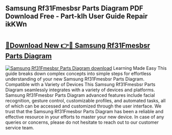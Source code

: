 ## Samsung Rf31Fmesbsr Parts Diagram PDF Download Free - Part-klh User Guide Repair ikKWn

# <h2><a href="http://dfn3cn9.blite.top/?on=Samsung+Rf31Fmesbsr+Parts+Diagram">🔗Download New 👉🔴 Samsung Rf31Fmesbsr Parts Diagram</a></h2>

[![Samsung Rf31Fmesbsr Parts Diagram download](https://i.imgur.com/lujVjoI.png)](http://dfn3cn9.blite.top/?on=Samsung+Rf31Fmesbsr+Parts+Diagram)
Learning Made Easy This guide breaks down complex concepts into simple steps for effortless understanding of your new Samsung Rf31Fmesbsr Parts Diagram. Compatible with a Variety of Devices This Samsung Rf31Fmesbsr Parts Diagram seamlessly integrates with a variety of devices and platforms. Samsung Rf31Fmesbsr Parts Diagram advanced features include facial recognition, gesture control, customizable profiles, and automated tasks, all of which can be accessed and customized through the user interface. We trust that the Samsung Rf31Fmesbsr Parts Diagram has been a reliable and effective resource in your efforts to master your new device. In case of any queries or concerns, please do not hesitate to reach out to our customer service team.
